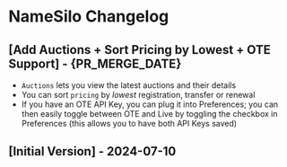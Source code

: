 # NameSilo Changelog

## [Add Auctions + Sort Pricing by Lowest + OTE Support] - {PR_MERGE_DATE}

- `Auctions` lets you view the latest auctions and their details
- You can sort `pricing` by _lowest_ registration, transfer or renewal
- If you have an OTE API Key, you can plug it into Preferences; you can then easily toggle between OTE and Live by toggling the checkbox in Preferences (this allows you to have both API Keys saved)

## [Initial Version] - 2024-07-10
